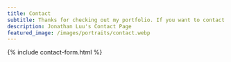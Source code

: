 ```yaml
---
title: Contact
subtitle: Thanks for checking out my portfolio. If you want to contact me, email me at jluu@g.harvard.edu or fill out the form below.
description: Jonathan Luu's Contact Page
featured_image: /images/portraits/contact.webp
---
```


{% include contact-form.html %}

